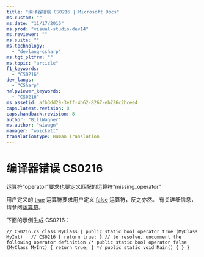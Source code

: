 ```yaml
---
title: "编译器错误 CS0216 | Microsoft Docs"
ms.custom: ""
ms.date: "11/17/2016"
ms.prod: "visual-studio-dev14"
ms.reviewer: ""
ms.suite: ""
ms.technology: 
  - "devlang-csharp"
ms.tgt_pltfrm: ""
ms.topic: "article"
f1_keywords: 
  - "CS0216"
dev_langs: 
  - "CSharp"
helpviewer_keywords: 
  - "CS0216"
ms.assetid: afb3dd29-3eff-4b62-8267-eb726c2bcee4
caps.latest.revision: 8
caps.handback.revision: 8
author: "BillWagner"
ms.author: "wiwagn"
manager: "wpickett"
translationtype: Human Translation
---
```

# 编译器错误 CS0216
运算符“operator”要求也要定义匹配的运算符“missing\_operator”  
  
 用户定义的 [true](../../csharp/language-reference/keywords/true.md) 运算符要求用户定义 [false](../../csharp/language-reference/keywords/false.md) 运算符，反之亦然。 有关详细信息，请参阅[运算符](../../csharp/programming-guide/statements-expressions-operators/operators.md)。  
  
 下面的示例生成 CS0216：  
  
```  
// CS0216.cs class MyClass { public static bool operator true (MyClass MyInt)   // CS0216 { return true; } // to resolve, uncomment the following operator definition /* public static bool operator false (MyClass MyInt) { return true; } */ public static void Main() { } }  
```